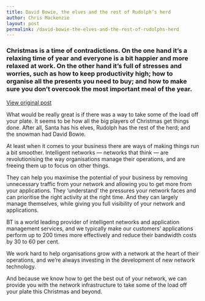 ```yaml
---
title: David Bowie, the elves and the rest of Rudolph’s herd
author: Chris Mackenzie
layout: post
permalink: /david-bowie-the-elves-and-the-rest-of-rudolphs-herd
---
```


### Christmas is a time of contradictions. On the one hand it’s a relaxing time of year and everyone is a bit happier and more relaxed at work. On the other hand it’s full of stresses and worries, such as how to keep productivity high; how to organise all the presents you need to buy; and how to make sure you don’t overcook the most important meal of the year.

<div class="download-box">
    <a href="//letstalk.globalservices.bt.com/en/2012/12/david-bowie-the-elves-and-the-rest-of-rudolphs-herd" target="_blank">View original post</a>
</div>

What would be really great is if there was a way to take some of the load off your plate. It seems to be how all the big players of Christmas get things done. After all, Santa has his elves, Rudolph has the rest of the herd; and the snowman had David Bowie.

At least when it comes to your business there are ways of making things run a bit smoother. Intelligent networks — networks that think — are revolutionising the way organisations manage their operations, and are freeing them up to focus on other things.

They can help you maximise the potential of your business by removing unnecessary traffic from your network and allowing you to get more from your applications. They ‘understand’ the pressures your network faces and can prioritise the right activity at the right time. And they can largely manage themselves, while giving you full visibility of your network and applications.

BT is a world leading provider of intelligent networks and application management services, and we typically make our customers’ applications perform up to 200 times more effectively and reduce their bandwidth costs by 30 to 60 per cent.

We work hard to help organisations grow with a network at the heart of their operations, and we’re always investing in the development of new network technology.

And because we know how to get the best out of your network, we can provide you with the network infrastructure to take some of the load off your plate this Christmas and beyond. 
